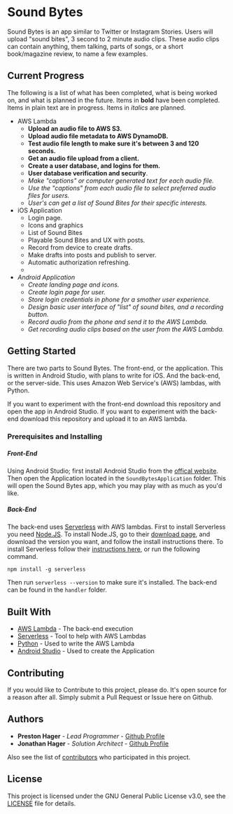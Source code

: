 # Sound Bytes

Sound Bytes is an app similar to Twitter or Instagram Stories.
Users will upload "sound bites", 3 second to 2 minute audio clips.
These audio clips can contain anything, them talking, parts of songs, or a short book/magazine review, to name a few examples.

## Current Progress

The following is a list of what has been completed, what is being worked on, and what is planned in the future.
Items in **bold** have been completed.
Items in plain text are in progress.
Items in *italics* are planned.

* AWS Lambda
  - **Upload an audio file to AWS S3.**
  - **Upload audio file metadata to AWS DynamoDB.**
  - **Test audio file length to make sure it's between 3 and 120 seconds.**
  - **Get an audio file upload from a client.**
  - **Create a user database, and logins for them.**
  - **User database verification and security**.
  - *Make "captions" or computer generated text for each audio file.*
  - *Use the "captions" from each audio file to select preferred audio files for users.*
  - *User's can get a list of Sound Bites for their specific interests.*
* iOS Application
  - Login page.
  - Icons and graphics
  - List of Sound Bites
  - Playable Sound Bites and UX with posts.
  - Record from device to create drafts.
  - Make drafts into posts and publish to server.
  - Automatic authorization refreshing.
  -
* *Android Application*
  - *Create landing page and icons.*
  - *Create login page for user.*
  - *Store login credentials in phone for a smother user experience.*
  - *Design basic user interface of "list" of sound bites, and a recording button.*
  - *Record audio from the phone and send it to the AWS Lambda.*
  - *Get recording audio clips based on the user from the AWS Lambda.*

## Getting Started

There are two parts to Sound Bytes.
The front-end, or the application.
This is written in Android Studio, with plans to write for iOS.
And the back-end, or the server-side.
This uses Amazon Web Service's (AWS) lambdas, with Python.

If you want to experiment with the front-end download this repository and open the app in Android Studio.
If you want to experiment with the back-end download this repository and upload it to an AWS lambda.

### Prerequisites and Installing

##### Front-End

Using Android Studio; first install Android Studio from the [offical website](1).
Then open the Application located in the `SoundBytesApplication` folder.
This will open the Sound Bytes app, which you may play with as much as you'd like.

##### Back-End

The back-end uses [Serverless](2) with AWS lambdas.
First to install Serverless you need [Node.JS](3).
To install Node.JS, go to their [download page](4), and download the version you want, and follow the install instructions there.
To install Serverless follow their [instructions here](5), or run the following command.

```
npm install -g serverless
```

Then run `serverless --version` to make sure it's installed.
The back-end can be found in the `handler` folder.

## Built With

* [AWS Lambda](6) - The back-end execution
* [Serverless](2) - Tool to help with AWS Lambdas
* [Python](7) - Used to write the AWS Lambda
* [Android Studio](1) - Used to create the Application

## Contributing

If you would like to Contribute to this project, please do.
It's open source for a reason after all.
Simply submit a Pull Request or Issue here on Github.

## Authors

* **Preston Hager** - *Lead Programmer* - [Github Profile](https://github.com/PrestonHager)
* **Jonathan Hager** - *Solution Architect* - [Github Profile](https://github.com/JonathanHager)

Also see the list of [contributors](https://github.com/PrestonHager/SoundBytes/blob/master/CONTRIBUTORS.md) who participated in this project.

## License

This project is licensed under the GNU General Public License v3.0, see the [LICENSE](https://github.com/PrestonHager/SoundBytes/blob/master/LICENSE) file for details.

[1]: https://developer.android.com/studio/
[2]: https://serverless.com
[3]: https://nodejs.org/en/
[4]: https://nodejs.org/en/download/
[5]: https://serverless.com/framework/docs/providers/aws/guide/installation/
[6]: https://aws.amazon.com/lambda/
[7]: https://www.python.org
